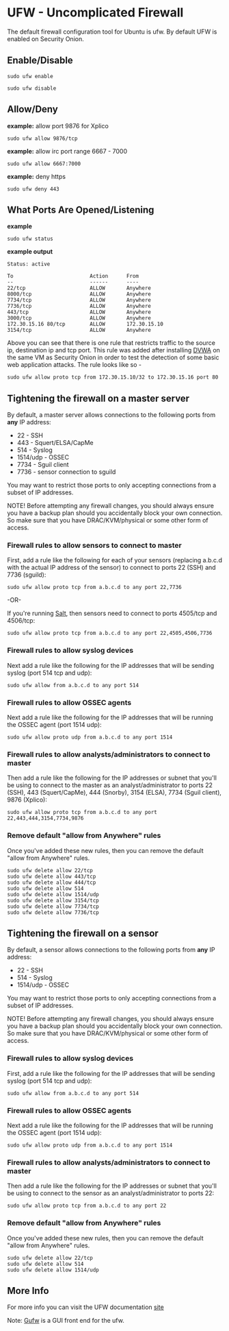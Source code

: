 # UFW - Uncomplicated Firewall #
The default firewall configuration tool for Ubuntu is ufw. By default UFW is enabled on Security Onion.

## Enable/Disable ##
```
sudo ufw enable
```

```
sudo ufw disable
```
## Allow/Deny ##

**example:** allow port 9876 for Xplico
```
sudo ufw allow 9876/tcp
```
**example:** allow irc port range 6667 - 7000
```
sudo ufw allow 6667:7000
```
**example:** deny https
```
sudo ufw deny 443
```

## What Ports Are Opened/Listening ##
**example**
```
sudo ufw status
```
**example output**
```
Status: active

To                         Action      From
--                         ------      ----
22/tcp                     ALLOW       Anywhere
8000/tcp                   ALLOW       Anywhere
7734/tcp                   ALLOW       Anywhere
7736/tcp                   ALLOW       Anywhere
443/tcp                    ALLOW       Anywhere
3000/tcp                   ALLOW       Anywhere
172.30.15.16 80/tcp        ALLOW       172.30.15.10
3154/tcp                   ALLOW       Anywhere
```

Above you can see that there is one rule that restricts traffic to the source ip, destination ip and tcp port. This rule was added after installing [DVWA](http://code.google.com/p/dvwa/) on the same VM as Security Onion in order to test the detection of some basic web application attacks. The rule looks like so -

```
sudo ufw allow proto tcp from 172.30.15.10/32 to 172.30.15.16 port 80
```

## Tightening the firewall on a master server ##

By default, a master server allows connections to the following ports from **any** IP address:
  * 22 - SSH
  * 443 - Squert/ELSA/CapMe
  * 514 - Syslog
  * 1514/udp - OSSEC
  * 7734 - Sguil client
  * 7736 - sensor connection to sguild

You may want to restrict those ports to only accepting connections from a subset of IP addresses.

NOTE! Before attempting any firewall changes, you should always ensure you have a backup plan should you accidentally block your own connection.  So make sure that you have DRAC/KVM/physical or some other form of access.

### Firewall rules to allow sensors to connect to master ###
First, add a rule like the following for each of your sensors (replacing a.b.c.d with the actual IP address of the sensor) to connect to ports 22 (SSH) and 7736 (sguild):
```
sudo ufw allow proto tcp from a.b.c.d to any port 22,7736
```

-OR-

If you're running [Salt](Salt), then sensors need to connect to ports 4505/tcp and 4506/tcp:
```
sudo ufw allow proto tcp from a.b.c.d to any port 22,4505,4506,7736
```


### Firewall rules to allow syslog devices ###
Next add a rule like the following for the IP addresses that will be sending syslog (port 514 tcp and udp):
```
sudo ufw allow from a.b.c.d to any port 514
```

### Firewall rules to allow OSSEC agents ###
Next add a rule like the following for the IP addresses that will be running the OSSEC agent (port 1514 udp):
```
sudo ufw allow proto udp from a.b.c.d to any port 1514
```

### Firewall rules to allow analysts/administrators to connect to master ###
Then add a rule like the following for the IP addresses or subnet that you'll be using to connect to the master as an analyst/administrator to ports 22 (SSH), 443 (Squert/CapMe), 444 (Snorby), 3154 (ELSA), 7734 (Sguil client), 9876 (Xplico):
```
sudo ufw allow proto tcp from a.b.c.d to any port 22,443,444,3154,7734,9876
```

### Remove default "allow from Anywhere" rules ###
Once you've added these new rules, then you can remove the default "allow from Anywhere" rules.
```
sudo ufw delete allow 22/tcp 
sudo ufw delete allow 443/tcp
sudo ufw delete allow 444/tcp
sudo ufw delete allow 514
sudo ufw delete allow 1514/udp
sudo ufw delete allow 3154/tcp
sudo ufw delete allow 7734/tcp
sudo ufw delete allow 7736/tcp
```

## Tightening the firewall on a sensor ##

By default, a sensor allows connections to the following ports from **any** IP address:
  * 22 - SSH
  * 514 - Syslog
  * 1514/udp - OSSEC

You may want to restrict those ports to only accepting connections from a subset of IP addresses.

NOTE! Before attempting any firewall changes, you should always ensure you have a backup plan should you accidentally block your own connection.  So make sure that you have DRAC/KVM/physical or some other form of access.

### Firewall rules to allow syslog devices ###
First, add a rule like the following for the IP addresses that will be sending syslog (port 514 tcp and udp):
```
sudo ufw allow from a.b.c.d to any port 514
```

### Firewall rules to allow OSSEC agents ###
Next add a rule like the following for the IP addresses that will be running the OSSEC agent (port 1514 udp):
```
sudo ufw allow proto udp from a.b.c.d to any port 1514
```

### Firewall rules to allow analysts/administrators to connect to master ###
Then add a rule like the following for the IP addresses or subnet that you'll be using to connect to the sensor as an analyst/administrator to ports 22:
```
sudo ufw allow proto tcp from a.b.c.d to any port 22
```

### Remove default "allow from Anywhere" rules ###
Once you've added these new rules, then you can remove the default "allow from Anywhere" rules.
```
sudo ufw delete allow 22/tcp 
sudo ufw delete allow 514
sudo ufw delete allow 1514/udp
```

## More Info ##
For more info you can visit the UFW documentation [site](https://help.ubuntu.com/community/UFW)

Note: [Gufw](https://help.ubuntu.com/community/Gufw) is a GUI front end for the ufw.